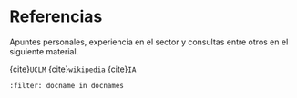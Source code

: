 # Referencias

Apuntes personales, experiencia en el sector y consultas entre otros en el siguiente material.

{cite}`UCLM`
{cite}`wikipedia`
{cite}`IA`

```{bibliography}
:filter: docname in docnames
```

